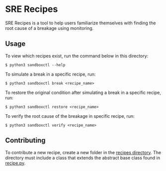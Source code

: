 # SRE Recipes

SRE Recipes is a tool to help users familiarize themselves with finding the root cause of a breakage using monitoring.

## Usage

To view which recipes exist, run the command below in this directory:

```
$ python3 sandboxctl --help
```
To simulate a break in a specific recipe, run:
```
$ python3 sandboxctl break <recipe_name>
```
To restore the original condition after simulating a break in a specific recipe, run:
```
$ python3 sandboxctl restore <recipe_name>
```
To verify the root cause of the breakage in specific recipe, run:
```
$ python3 sandboxctl verify <recipe_name>
```

## Contributing

To contribute a new recipe, create a new folder in the [recipes directory](./recipes). The directory must include a class that extends the abstract base class found in [recipe.py](recipe.py).
